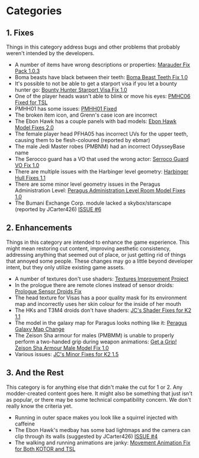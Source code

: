 # Categories

## 1. Fixes
Things in this category address bugs and other problems that probably weren't intended by the developers.
- A number of items have wrong descriptions or properties: [Marauder Fix Pack 1.0.3](https://deadlystream.com/files/file/942-marauder-fix-pack/)
- Boma beasts have black between their teeth: [Boma Beast Teeth Fix 1.0](https://deadlystream.com/files/file/338-boma-beast-teeth-fix/)
- It's possible to not be able to get a starport visa if you let a bounty hunter go: [Bounty Hunter Starport Visa Fix 1.0](https://deadlystream.com/files/file/1196-bounty-hunter-starport-visa-fix/)
- One of the player heads wasn't able to blink or move his eyes: [PMHC06 Fixed for TSL](https://deadlystream.com/files/file/1154-pmhc06-fixed-for-tsl/)
- PMHH01 has some issues: [PMHH01 Fixed](https://deadlystream.com/files/file/439-pmhh01-fixed/)
- The broken item icon, and Grenn's case icon are incorrect
- The Ebon Hawk has a couple panels with bad models: [Ebon Hawk Model Fixes 2.0](https://deadlystream.com/files/file/1033-ebon-hawk-model-fixes/)
- The female player head PFHA05 has incorrect UVs for the upper teeth, causing them to be flesh-coloured (reported by ebmar)
- The male Jedi Master robes (PMBNM) had an incorrect OdysseyBase name
- The Serocco guard has a VO that used the wrong actor: [Serroco Guard VO Fix 1.0](https://deadlystream.com/files/file/1107-serocco-guard-vo-fix/)
- There are multiple issues with the Harbinger level geometry: [Harbinger Hull Fixes 1.1](https://deadlystream.com/files/file/1374-harbinger-hull-fixes/)
- There are some minor level geometry issues in the Peragus Administration Level: [Peragus Administration Level Room Model Fixes 1.0](https://deadlystream.com/files/file/1275-peragus-administration-level-room-model-fixes/)
- The Bumani Exchange Corp. module lacked a skybox/starscape (reported by JCarter426) [ISSUE #6](https://github.com/KOTORCommunityPatches/TSL_Community_Patch/issues/4)

## 2. Enhancements
Things in this category are intended to enhance the game experience. This might mean restoring cut content, improving aesthetic consistency, addressing anything that seemed out of place, or just getting rid of things that annoyed some people. These changes may go a little beyond developer intent, but they only utilize existing game assets.
- A number of textures don't use shaders: [Textures Improvement Project](https://deadlystream.com/files/file/462-textures-improvement-project/)
- In the prologue there are remote clones instead of sensor droids: [Prologue Sensor Droids Fix](https://deadlystream.com/files/file/430-prologue-sensor-droids-fix/)
- The head texture for Visas has a poor quality mask for its environment map and incorrectly uses her skin colour for the inside of her mouth
- The HKs and T3M4 droids don't have shaders: [JC's Shader Fixes for K2 1.1](https://deadlystream.com/files/file/1284-jcs-shader-fixes-for-k2/)
- The model in the galaxy map for Paragus looks nothing like it: [Peragus Galaxy Map Change](https://deadlystream.com/files/file/336-peragus-galaxy-map-change/)
- The Zeison Sha armour for males (PMBMM) is unable to properly perform a two-handed grip during weapon animations: [Get a Grip! Zeison Sha Armour Male Model Fix 1.0](https://deadlystream.com/files/file/1362-get-a-grip-zeison-sha-armour-male-model-fix/)
- Various issues: [JC's Minor Fixes for K2 1.5](https://deadlystream.com/files/file/1215-jcs-minor-fixes-for-k2/)


## 3. And the Rest
This category is for anything else that didn't make the cut for 1 or 2. Any modder-created content goes here. It might also be something that just isn't as popular, or there may be some technical compatibility concern. We don't really know the criteria yet.
- Running in outer space makes you look like a squirrel injected with caffeine
- The Ebon Hawk's medbay has some bad lightmaps and the camera can clip through its walls (suggested by JCarter426) [ISSUE #4](https://github.com/KOTORCommunityPatches/TSL_Community_Patch/issues/4)
- The walking and running animations are janky: [Movement Animation Fix for Both KOTOR and TSL](https://deadlystream.com/files/file/465-movement-animation-fix-for-both-kotor-and-tsl/)
